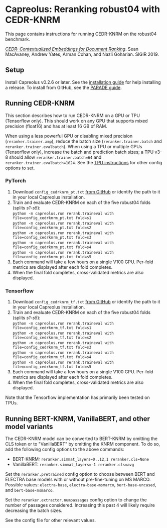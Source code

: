 # Capreolus: Reranking robust04 with CEDR-KNRM
This page contains instructions for running CEDR-KNRM on the robust04 benchmark.

[*CEDR: Contextualized Embeddings for Document Ranking*](https://arxiv.org/pdf/1904.07094.pdf).
Sean MacAvaney, Andrew Yates, Arman Cohan, and Nazli Goharian. SIGIR 2019.

## Setup
Install Capreolus v0.2.6 or later. See the [installation guide](https://capreolus.ai/en/latest/installation.html) for help installing a release. To install from GitHub, see the [PARADE guide](https://github.com/capreolus-ir/capreolus/blob/master/docs/reproduction/PARADE.md).

## Running CEDR-KNRM

This section describes how to run CEDR-KNRM on a GPU or TPU (Tensorflow only). This should work on any GPU that supports mixed precision (float16) and has at least 16 GB of RAM. 

When using a less powerful GPU or disabling mixed precision (`reranker.trainer.amp`), reduce the batch size (`reranker.trainer.batch` and `reranker.trainer.evalbatch`). When using a TPU or multiple GPUs (Tensorflow only), increase the batch and prediction batch sizes; a TPU v3-8 should allow `reranker.trainer.batch=64` and `reranker.trainer.evalbatch=1024`. See the [TPU instructions](https://capreolus.ai/en/latest/tpu.html) for other config options to set.

### PyTorch

1. Download `config_cedrknrm_pt.txt` [from GitHub](https://raw.githubusercontent.com/capreolus-ir/capreolus/master/docs/reproduction/config_cedrknrm_pt.txt) or identify the path to it in your local Capreolus installation.
2. Train and evaluate CEDR-KNRM on each of the five robust04 folds (splits *s1-s5*):<br/>
`python -m capreolus.run rerank.traineval with file=config_cedrknrm_pt.txt fold=s1` <br/>
`python -m capreolus.run rerank.traineval with file=config_cedrknrm_pt.txt fold=s2` <br/>
`python -m capreolus.run rerank.traineval with file=config_cedrknrm_pt.txt fold=s3` <br/>
`python -m capreolus.run rerank.traineval with file=config_cedrknrm_pt.txt fold=s4` <br/>
`python -m capreolus.run rerank.traineval with file=config_cedrknrm_pt.txt fold=s5`
3. Each command will take a few hours on a single V100 GPU. Per-fold metrics are displayed after each fold completes.
4. When the final fold completes, cross-validated metrics are also displayed.
 

### Tensorflow

1. Download `config_cedrknrm_tf.txt` [from GitHub](https://raw.githubusercontent.com/capreolus-ir/capreolus/master/docs/reproduction/config_cedrknrm_tf.txt) or identify the path to it in your local Capreolus installation.
2. Train and evaluate CEDR-KNRM on each of the five robust04 folds (splits *s1-s5*):<br/>
`python -m capreolus.run rerank.traineval with file=config_cedrknrm_tf.txt fold=s1` <br/>
`python -m capreolus.run rerank.traineval with file=config_cedrknrm_tf.txt fold=s2` <br/>
`python -m capreolus.run rerank.traineval with file=config_cedrknrm_tf.txt fold=s3` <br/>
`python -m capreolus.run rerank.traineval with file=config_cedrknrm_tf.txt fold=s4` <br/>
`python -m capreolus.run rerank.traineval with file=config_cedrknrm_tf.txt fold=s5`
3. Each command will take a few hours on a single V100 GPU. Per-fold metrics are displayed after each fold completes.
4. When the final fold completes, cross-validated metrics are also displayed.

Note that the Tensorflow implementation has primarily been tested on TPUs.

## Running BERT-KNRM, VanillaBERT, and other model variants

The CEDR-KNRM model can be converted to BERT-KNRM by omitting the CLS token or to "VanillaBERT" by omitting the KNRM component. To do so, add the following config options to the above commands:
- BERT-KNRM:   `reranker.simmat_layers=0..12,1 reranker.cls=None`
- VanillaBERT: `reranker.simmat_layers=-1 reranker.cls=avg`

Set the `reranker.pretrained` config option to choose between BERT and ELECTRA base models with or without pre-fine-tuning on MS MARCO. Possible values: `electra-base`, `electra-base-msmarco`, `bert-base-uncased`, and `bert-base-msmarco`.

Set the `reranker.extractor.numpassages` config option to change the number of passages considered. Increasing this past 4 will likely require decreasing the batch sizes.

See the config file for other relevant values.
